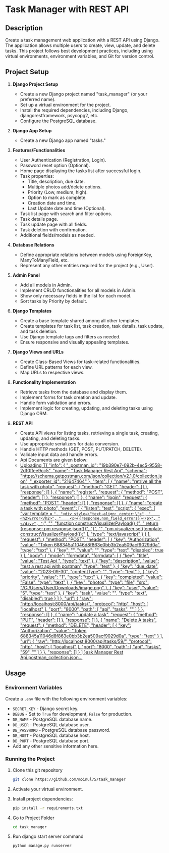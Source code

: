 ﻿# Task Manager with REST API

## Description

Create a task management web application with a REST API using Django. The application allows multiple users to create, view, update, and delete tasks. This project follows best development practices, including using virtual environments, environment variables, and Git for version control.

## Project Setup

1. **Django Project Setup**
    - Create a new Django project named "task_manager" (or your preferred name).
    - Set up a virtual environment for the project.
    - Install the required dependencies, including Django, djangorestframework, psycopg2, etc.
    - Configure the PostgreSQL database.

2. **Django App Setup**
    - Create a new Django app named "tasks."

3. **Features/Functionalities**
    - User Authentication (Registration, Login).
    - Password reset option (Optional).
    - Home page displaying the tasks list after successful login.
    - Task properties:
        - Title, description, due date.
        - Multiple photos add/delete options.
        - Priority (Low, medium, high).
        - Option to mark as complete.
        - Creation date and time.
        - Last Update date and time (Optional).
    - Task list page with search and filter options.
    - Task details page.
    - Task update page with all fields.
    - Task deletion with confirmation.
    - Additional fields/models as needed.

4. **Database Relations**
    - Define appropriate relations between models using ForeignKey, ManyToManyField, etc.
    - Represent any other entities required for the project (e.g., User).

5. **Admin Panel**
    - Add all models in Admin.
    - Implement CRUD functionalities for all models in Admin.
    - Show only necessary fields in the list for each model.
    - Sort tasks by Priority by default.

6. **Django Templates**
    - Create a base template shared among all other templates.
    - Create templates for task list, task creation, task details, task update, and task deletion.
    - Use Django template tags and filters as needed.
    - Ensure responsive and visually appealing templates.

7. **Django Views and URLs**
    - Create Class-Based Views for task-related functionalities.
    - Define URL patterns for each view.
    - Map URLs to respective views.

8. **Functionality Implementation**
    - Retrieve tasks from the database and display them.
    - Implement forms for task creation and update.
    - Handle form validation and errors.
    - Implement logic for creating, updating, and deleting tasks using Django ORM.

9. **REST API**
    - Create API views for listing tasks, retrieving a single task, creating, updating, and deleting tasks.
    - Use appropriate serializers for data conversion.
    - Handle HTTP methods (GET, POST, PUT/PATCH, DELETE).
    - Validate input data and handle errors.
    - Api Documents are given below:
    - [Uploading T{
	"info": {
		"_postman_id": "19b390e7-092b-4ec5-9558-2df0ffee9cc5",
		"name": "Task Manager Rest Api",
		"schema": "https://schema.getpostman.com/json/collection/v2.1.0/collection.json",
		"_exporter_id": "21647464"
	},
	"item": [
		{
			"name": "retrive all the task with photo",
			"request": {
				"method": "GET",
				"header": []
			},
			"response": []
		},
		{
			"name": "register",
			"request": {
				"method": "POST",
				"header": []
			},
			"response": []
		},
		{
			"name": "login",
			"request": {
				"method": "POST",
				"header": []
			},
			"response": []
		},
		{
			"name": "create a task with photo",
			"event": [
				{
					"listen": "test",
					"script": {
						"exec": [
							"var template = `",
							"<div style=\"text-align: center;\">",
							"    <h2>Error</h2>",
							"    <p>{{response.non_field_errors}}</p>",
							"</div>",
							"`;",
							"",
							"function constructVisualizerPayload() {",
							"    return {response: pm.response.json()}",
							"}",
							"",
							"pm.visualizer.set(template, constructVisualizerPayload());"
						],
						"type": "text/javascript"
					}
				}
			],
			"request": {
				"method": "POST",
				"header": [
					{
						"key": "Authorization",
						"value": "Token 688345a11046d8f863e0bb3b2ea509acf9029d0a",
						"type": "text"
					},
					{
						"key": "",
						"value": "",
						"type": "text",
						"disabled": true
					}
				],
				"body": {
					"mode": "formdata",
					"formdata": [
						{
							"key": "title",
							"value": "Test Api ",
							"type": "text"
						},
						{
							"key": "description",
							"value": "test a rest api with postman",
							"type": "text"
						},
						{
							"key": "due_date",
							"value": "2023-09-30",
							"contentType": "",
							"type": "text"
						},
						{
							"key": "priority",
							"value": "1",
							"type": "text"
						},
						{
							"key": "completed",
							"value": "False",
							"type": "text"
						},
						{
							"key": "photos",
							"type": "file",
							"src": "/C:/Users/User/Downloads/image.png"
						},
						{
							"key": "user",
							"value": "5",
							"type": "text"
						},
						{
							"key": "task",
							"value": "",
							"type": "text",
							"disabled": true
						}
					]
				},
				"url": {
					"raw": "http://localhost:8000/api/tasks/",
					"protocol": "http",
					"host": [
						"localhost"
					],
					"port": "8000",
					"path": [
						"api",
						"tasks",
						""
					]
				}
			},
			"response": []
		},
		{
			"name": "update a task",
			"request": {
				"method": "PUT",
				"header": []
			},
			"response": []
		},
		{
			"name": "Delete A tasks",
			"request": {
				"method": "DELETE",
				"header": [
					{
						"key": "Authorization",
						"value": "Token 688345a11046d8f863e0bb3b2ea509acf9029d0a",
						"type": "text"
					}
				],
				"url": {
					"raw": "http://localhost:8000/api/tasks/59/",
					"protocol": "http",
					"host": [
						"localhost"
					],
					"port": "8000",
					"path": [
						"api",
						"tasks",
						"59",
						""
					]
				}
			},
			"response": []
		}
	]
}ask Manager Rest Api.postman_collection.json…]()


## Usage

### Environment Variables

Create a `.env` file with the following environment variables:

- `SECRET_KEY` - Django secret key.
- `DEBUG` - Set to `True` for development, `False` for production.
- `DB_NAME` - PostgreSQL database name.
- `DB_USER` - PostgreSQL database user.
- `DB_PASSWORD` - PostgreSQL database password.
- `DB_HOST` - PostgreSQL database host.
- `DB_PORT` - PostgreSQL database port.
- Add any other sensitive information here.

### Running the Project
1. Clone this git repository 
   ```bash
   git clone https://github.com/moinul75/task_manager

2. Activate your virtual environment.


3. Install project dependencies:

   ```bash
   pip install -r requirements.txt 

4. Go to Project Folder 
   ```bash
   cd task_manager

5. Run django start server command 
   ```bash 
   python manage.py runserver 


